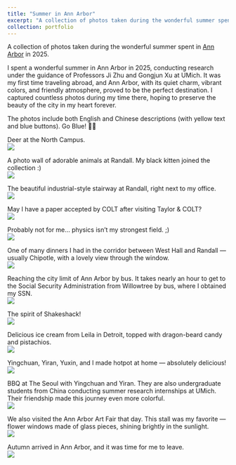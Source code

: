 ```yaml
---
title: "Summer in Ann Arbor"
excerpt: "A collection of photos taken during the wonderful summer spent in Ann Arbor in 2025. To appear."
collection: portfolio
---
```


A collection of photos taken during the wonderful summer spent in [Ann Arbor](https://en.wikipedia.org/wiki/Ann_Arbor,_Michigan) in 2025.

I spent a wonderful summer in Ann Arbor in 2025, conducting research under the guidance of Professors Ji Zhu and Gongjun Xu at UMich. It was my first time traveling abroad, and Ann Arbor, with its quiet charm, vibrant colors, and friendly atmosphere, proved to be the perfect destination. I captured countless photos during my time there, hoping to preserve the beauty of the city in my heart forever. 

The photos include both English and Chinese descriptions (with yellow text and blue buttons). Go Blue! 💙💛

Deer at the North Campus.
<br/><img src='/images/aa/deer.png'>

A photo wall of adorable animals at Randall. My black kitten joined the collection :)
<br/><img src='/images/aa/lovelyanimals.png'>

The beautiful industrial-style stairway at Randall, right next to my office.
<br/><img src='/images/aa/randall.png'>

May I have a paper accepted by COLT after visiting Taylor & COLT?
<br/><img src='/images/aa/colt.png'>

Probably not for me… physics isn’t my strongest field. ;)
<br/><img src='/images/aa/physics.png'>

One of many dinners I had in the corridor between West Hall and Randall — usually Chipotle, with a lovely view through the window.
<br/><img src='/images/aa/dinner.png'>

Reaching the city limit of Ann Arbor by bus. It takes nearly an hour to get to the Social Security Administration from Willowtree by bus, where I obtained my SSN.
<br/><img src='/images/aa/citylimit.png'>

The spirit of Shakeshack!
<br/><img src='/images/aa/shakeshack.png'>

Delicious ice cream from Leila in Detroit, topped with dragon-beard candy and pistachios.
<br/><img src='/images/aa/icecream.png'>

Yingchuan, Yiran, Yuxin, and I made hotpot at home — absolutely delicious!
<br/><img src='/images/aa/bbq.png'>

BBQ at The Seoul with Yingchuan and Yiran. They are also undergraduate students from China conducting summer research internships at UMich. Their friendship made this journey even more colorful.
<br/><img src='/images/aa/diyhotpot.png'>

We also visited the Ann Arbor Art Fair that day. This stall was my favorite — flower windows made of glass pieces, shining brightly in the sunlight.
<br/><img src='/images/aa/artfair.png'>

Autumn arrived in Ann Arbor, and it was time for me to leave.
<br/><img src='/images/aa/autumn.png'>
